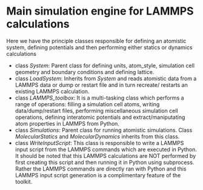 # Main simulation engine for LAMMPS calculations

Here we have the principle classes responsible for defining an atomistic system, defining potentials and then performing either statics or dynamics calculations 

- class *System*: Parent class for defining units, atom_style, simulation cell geometry and boundary conditions and defining lattice.
- class *LoadSystem*: Inherits from *System* and reads atomistic data from a LAMMPS data or dump or restart file and in turn recreate/ restarts an existing LAMMPS calculation.
- class *LAMMPS_toolbox*: It is a multi-tasking class which performs a range of operations: filling a simulation cell atoms, writing data/dump/restart files, performing miscellaneous simulation cell operations, defining interatomic potentials and extract/maniputating atom properties in LAMMPS from Python.
- class *Simulations*: Parent class for running atomistic simulations. Class *MolecularStatics* and *MolecularDynamics* inherits from this class.
- class *WriteInputScript*:  This class is responsible to write a LAMMPS input script from the LAMMPS commands which are executed in Python. It should be noted that this LAMMPS calculations are NOT performed by first creating this script and then running it in Python using subprocess. Rather the LAMMPS commands are directly ran with Python and this LAMMPS input script generation is a complimentary feature of the toolkit. 


